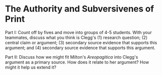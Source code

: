 # The Authority and Subversivenes of Print

Part I: Count off by fives and move into groups of 4-5 students. With your teammates, discuss what you think is Clegg's (1) research question; (2) central claim or argument; (3) secondary source evidence that supports this argument; and (4) secondary source evidence that supports this argument.

Part II: Discuss how we might fit Milton's _Areopagitica_ into Clegg's argument as a primary source. How does it relate to her argument? How might it help us extend it?
